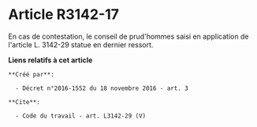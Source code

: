 # Article R3142-17

En cas de contestation, le conseil de prud'hommes saisi en application de l'article L. 3142-29 statue en dernier ressort.

**Liens relatifs à cet article**

	**Créé par**:

	  - Décret n°2016-1552 du 18 novembre 2016 - art. 3

	**Cite**:

	  - Code du travail - art. L3142-29 (V)
